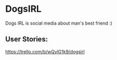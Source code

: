 # DogsIRL

Dogs IRL is social media about man's best friend :)

## User Stories:

https://trello.com/b/wQylG1k9/dogsirl
